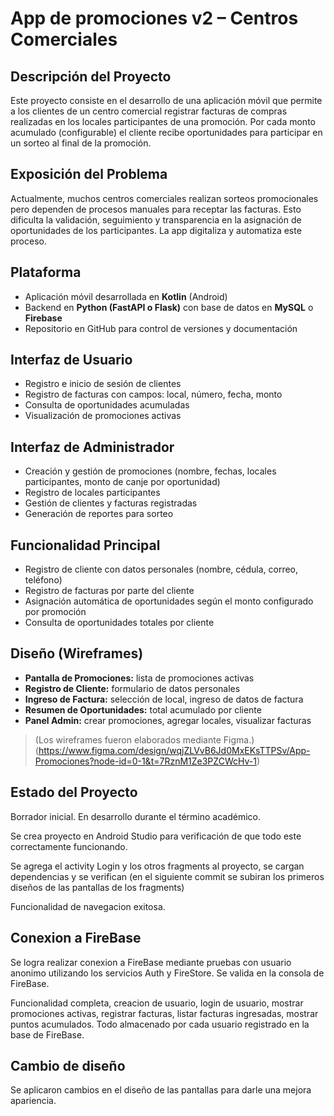 # App de promociones v2 – Centros Comerciales

## Descripción del Proyecto
Este proyecto consiste en el desarrollo de una aplicación móvil que permite a los clientes de un centro comercial registrar facturas de compras realizadas en los locales participantes de una promoción. Por cada monto acumulado (configurable) el cliente recibe oportunidades para participar en un sorteo al final de la promoción.

## Exposición del Problema
Actualmente, muchos centros comerciales realizan sorteos promocionales pero dependen de procesos manuales para receptar las facturas. Esto dificulta la validación, seguimiento y transparencia en la asignación de oportunidades de los participantes. La app digitaliza y automatiza este proceso.

## Plataforma
- Aplicación móvil desarrollada en **Kotlin** (Android)
- Backend en **Python (FastAPI o Flask)** con base de datos en **MySQL** o **Firebase**
- Repositorio en GitHub para control de versiones y documentación

## Interfaz de Usuario
- Registro e inicio de sesión de clientes
- Registro de facturas con campos: local, número, fecha, monto
- Consulta de oportunidades acumuladas
- Visualización de promociones activas

## Interfaz de Administrador
- Creación y gestión de promociones (nombre, fechas, locales participantes, monto de canje por oportunidad)
- Registro de locales participantes
- Gestión de clientes y facturas registradas
- Generación de reportes para sorteo

## Funcionalidad Principal
- Registro de cliente con datos personales (nombre, cédula, correo, teléfono)
- Registro de facturas por parte del cliente
- Asignación automática de oportunidades según el monto configurado por promoción
- Consulta de oportunidades totales por cliente

## Diseño (Wireframes)
- **Pantalla de Promociones:** lista de promociones activas
- **Registro de Cliente:** formulario de datos personales
- **Ingreso de Factura:** selección de local, ingreso de datos de factura
- **Resumen de Oportunidades:** total acumulado por cliente
- **Panel Admin:** crear promociones, agregar locales, visualizar facturas

> (Los wireframes fueron elaborados mediante Figma.)
(https://www.figma.com/design/wqjZLVvB6Jd0MxEKsTTPSv/App-Promociones?node-id=0-1&t=7RznM1Ze3PZCWcHv-1)

> 
## Estado del Proyecto
Borrador inicial. En desarrollo durante el término académico.

Se crea proyecto en Android Studio para verificación de que todo este correctamente funcionando.

Se agrega el activity Login y los otros fragments al proyecto, se cargan dependencias y se verifican
(en el siguiente commit se subiran los primeros diseños de las pantallas de los fragments)

Funcionalidad de navegacion exitosa.

## Conexion a FireBase

Se logra realizar conexion a FireBase mediante pruebas con usuario anonimo utilizando los servicios
Auth y FireStore. Se valida en la consola de FireBase.

Funcionalidad completa, creacion de usuario, login de usuario, mostrar promociones activas, 
registrar facturas, listar facturas ingresadas, mostrar puntos acumulados. 
Todo almacenado por cada usuario registrado en la base de FireBase.

## Cambio de diseño

Se aplicaron cambios en el diseño de las pantallas para darle una mejora apariencia.
